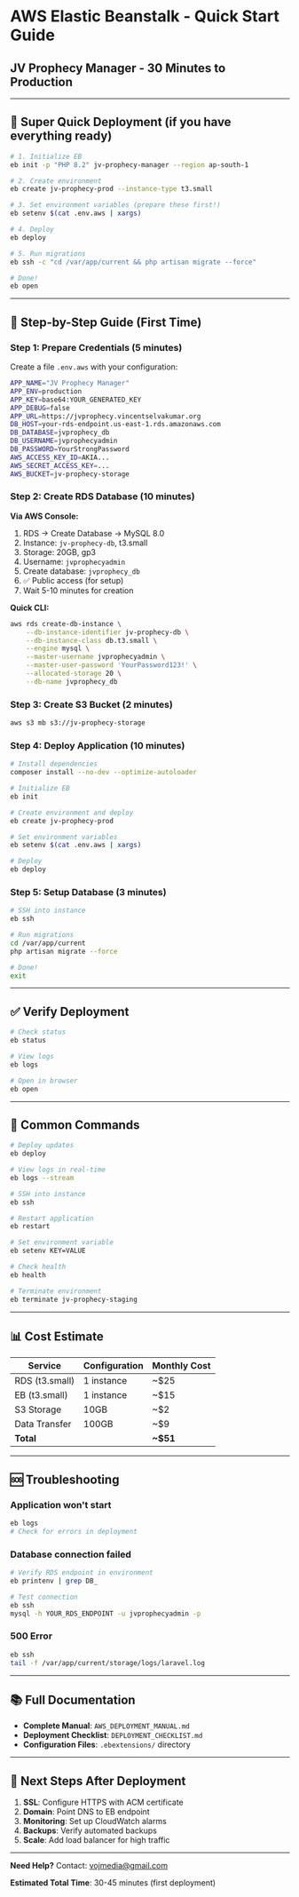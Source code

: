 # AWS Elastic Beanstalk - Quick Start Guide
## JV Prophecy Manager - 30 Minutes to Production

---

## 🚀 Super Quick Deployment (if you have everything ready)

```bash
# 1. Initialize EB
eb init -p "PHP 8.2" jv-prophecy-manager --region ap-south-1

# 2. Create environment
eb create jv-prophecy-prod --instance-type t3.small

# 3. Set environment variables (prepare these first!)
eb setenv $(cat .env.aws | xargs)

# 4. Deploy
eb deploy

# 5. Run migrations
eb ssh -c "cd /var/app/current && php artisan migrate --force"

# Done!
eb open
```

---

## 📝 Step-by-Step Guide (First Time)

### Step 1: Prepare Credentials (5 minutes)

Create a file `.env.aws` with your configuration:

```bash
APP_NAME="JV Prophecy Manager"
APP_ENV=production
APP_KEY=base64:YOUR_GENERATED_KEY
APP_DEBUG=false
APP_URL=https://jvprophecy.vincentselvakumar.org
DB_HOST=your-rds-endpoint.us-east-1.rds.amazonaws.com
DB_DATABASE=jvprophecy_db
DB_USERNAME=jvprophecyadmin
DB_PASSWORD=YourStrongPassword
AWS_ACCESS_KEY_ID=AKIA...
AWS_SECRET_ACCESS_KEY=...
AWS_BUCKET=jv-prophecy-storage
```

### Step 2: Create RDS Database (10 minutes)

**Via AWS Console:**
1. RDS → Create Database → MySQL 8.0
2. Instance: `jv-prophecy-db`, t3.small
3. Storage: 20GB, gp3
4. Username: `jvprophecyadmin`
5. Create database: `jvprophecy_db`
6. ✅ Public access (for setup)
7. Wait 5-10 minutes for creation

**Quick CLI:**
```bash
aws rds create-db-instance \
    --db-instance-identifier jv-prophecy-db \
    --db-instance-class db.t3.small \
    --engine mysql \
    --master-username jvprophecyadmin \
    --master-user-password 'YourPassword123!' \
    --allocated-storage 20 \
    --db-name jvprophecy_db
```

### Step 3: Create S3 Bucket (2 minutes)

```bash
aws s3 mb s3://jv-prophecy-storage
```

### Step 4: Deploy Application (10 minutes)

```bash
# Install dependencies
composer install --no-dev --optimize-autoloader

# Initialize EB
eb init

# Create environment and deploy
eb create jv-prophecy-prod

# Set environment variables
eb setenv $(cat .env.aws | xargs)

# Deploy
eb deploy
```

### Step 5: Setup Database (3 minutes)

```bash
# SSH into instance
eb ssh

# Run migrations
cd /var/app/current
php artisan migrate --force

# Done!
exit
```

---

## ✅ Verify Deployment

```bash
# Check status
eb status

# View logs
eb logs

# Open in browser
eb open
```

---

## 🔧 Common Commands

```bash
# Deploy updates
eb deploy

# View logs in real-time
eb logs --stream

# SSH into instance
eb ssh

# Restart application
eb restart

# Set environment variable
eb setenv KEY=VALUE

# Check health
eb health

# Terminate environment
eb terminate jv-prophecy-staging
```

---

## 📊 Cost Estimate

| Service | Configuration | Monthly Cost |
|---------|--------------|--------------|
| RDS (t3.small) | 1 instance | ~$25 |
| EB (t3.small) | 1 instance | ~$15 |
| S3 Storage | 10GB | ~$2 |
| Data Transfer | 100GB | ~$9 |
| **Total** | | **~$51** |

---

## 🆘 Troubleshooting

### Application won't start
```bash
eb logs
# Check for errors in deployment
```

### Database connection failed
```bash
# Verify RDS endpoint in environment
eb printenv | grep DB_

# Test connection
eb ssh
mysql -h YOUR_RDS_ENDPOINT -u jvprophecyadmin -p
```

### 500 Error
```bash
eb ssh
tail -f /var/app/current/storage/logs/laravel.log
```

---

## 📚 Full Documentation

- **Complete Manual**: `AWS_DEPLOYMENT_MANUAL.md`
- **Deployment Checklist**: `DEPLOYMENT_CHECKLIST.md`
- **Configuration Files**: `.ebextensions/` directory

---

## 🎯 Next Steps After Deployment

1. **SSL**: Configure HTTPS with ACM certificate
2. **Domain**: Point DNS to EB endpoint
3. **Monitoring**: Set up CloudWatch alarms
4. **Backups**: Verify automated backups
5. **Scale**: Add load balancer for high traffic

---

**Need Help?** Contact: vojmedia@gmail.com

**Estimated Total Time**: 30-45 minutes (first deployment)

